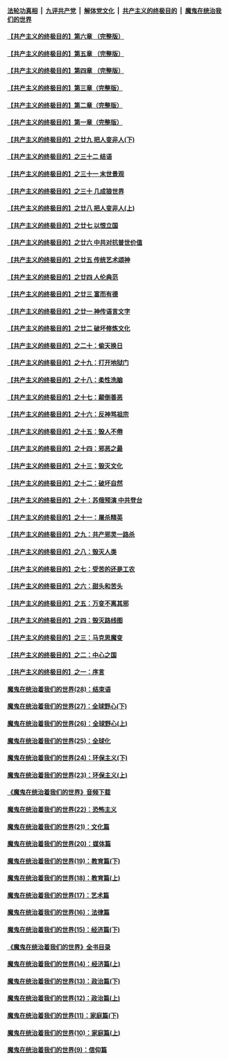 

####  [法轮功真相](../../../../basic/blob/master/README.md?t=06262231) &nbsp;|&nbsp; [九评共产党](../../../../9ping.md/blob/master/README.md?t=06262231) &nbsp;|&nbsp; [解体党文化](../../../../jtdwh.md/blob/master/README.md?t=06262231)  &nbsp;|&nbsp; [共产主义的终极目的](../../../../gczydzjmd.md/blob/master/README.md?t=06262231) &nbsp;|&nbsp; [魔鬼在统治我们的世界](../../../../mgztzwmdsj.md/blob/master/README.md?t=06262231) 

#### [【共产主义的终极目的】第六章 （完整版）](../pages/nsc422/n11428913.md?t=06262231) 

#### [【共产主义的终极目的】第五章 （完整版）](../pages/nsc422/n11428912.md?t=06262231) 

#### [【共产主义的终极目的】第四章 （完整版）](../pages/nsc422/n11428907.md?t=06262231) 

#### [【共产主义的终极目的】第三章（完整版）](../pages/nsc422/n11428848.md?t=06262231) 

#### [【共产主义的终极目的】第二章（完整版）](../pages/nsc422/n11428831.md?t=06262231) 

#### [【共产主义的终极目的】第一章（完整版）](../pages/nsc422/n11417651.md?t=06262231) 

#### [【共产主义的终极目的】之廿九 把人变非人(下)](../pages/nsc422/n11344140.md?t=06262231) 

#### [【共产主义的终极目的】之三十二 结语](../pages/nsc422/n11360535.md?t=06262231) 

#### [【共产主义的终极目的】之三十一 末世景观](../pages/nsc422/n11351129.md?t=06262231) 

#### [【共产主义的终极目的】之三十 几成狼世界](../pages/nsc422/n11348280.md?t=06262231) 

#### [【共产主义的终极目的】之廿八 把人变非人(上)](../pages/nsc422/n11340492.md?t=06262231) 

#### [【共产主义的终极目的】之廿七 以恨立国](../pages/nsc422/n11336944.md?t=06262231) 

#### [【共产主义的终极目的】之廿六 中共对抗普世价值](../pages/nsc422/n11324785.md?t=06262231) 

#### [【共产主义的终极目的】之廿五 传统艺术颂神](../pages/nsc422/n11296396.md?t=06262231) 

#### [【共产主义的终极目的】之廿四 人伦典范](../pages/nsc422/n11296397.md?t=06262231) 

#### [【共产主义的终极目的】之廿三 富而有德](../pages/nsc422/n11283598.md?t=06262231) 

#### [【共产主义的终极目的】之廿一 神传语言文字](../pages/nsc422/n11263265.md?t=06262231) 

#### [【共产主义的终极目的】之廿二 破坏修炼文化](../pages/nsc422/n11245728.md?t=06262231) 

#### [【共产主义的终极目的】之二十：偷天换日](../pages/nsc422/n11238846.md?t=06262231) 

#### [【共产主义的终极目的】之十九：打开地狱门](../pages/nsc422/n11206376.md?t=06262231) 

#### [【共产主义的终极目的】之十八：柔性洗脑](../pages/nsc422/n11199994.md?t=06262231) 

#### [【共产主义的终极目的】之十七：颠倒善恶](../pages/nsc422/n11179782.md?t=06262231) 

#### [【共产主义的终极目的】之十六：反神骂祖宗](../pages/nsc422/n11166798.md?t=06262231) 

#### [【共产主义的终极目的】之十五：毁人不倦](../pages/nsc422/n11166792.md?t=06262231) 

#### [【共产主义的终极目的】之十四：邪恶之最](../pages/nsc422/n11150249.md?t=06262231) 

#### [【共产主义的终极目的】之十三：毁灭文化](../pages/nsc422/n11135227.md?t=06262231) 

#### [【共产主义的终极目的】之十二：破坏自然](../pages/nsc422/n11135214.md?t=06262231) 

#### [【共产主义的终极目的】之十：苏俄预演 中共登台](../pages/nsc422/n11118424.md?t=06262231) 

#### [【共产主义的终极目的】之十一：屠杀精英](../pages/nsc422/n11118442.md?t=06262231) 

#### [【共产主义的终极目的】之九：共产邪灵一路杀](../pages/nsc422/n11114139.md?t=06262231) 

#### [【共产主义的终极目的】之八：毁灭人类](../pages/nsc422/n11108503.md?t=06262231) 

#### [【共产主义的终极目的】之七：受苦的还是工农](../pages/nsc422/n11101809.md?t=06262231) 

#### [【共产主义的终极目的】之六：甜头和苦头](../pages/nsc422/n11096971.md?t=06262231) 

#### [【共产主义的终极目的】之五：万变不离其邪](../pages/nsc422/n11091285.md?t=06262231) 

#### [【共产主义的终极目的】之四：毁灭路线图](../pages/nsc422/n11086284.md?t=06262231) 

#### [【共产主义的终极目的】之三：马克思魔变](../pages/nsc422/n11061941.md?t=06262231) 

#### [【共产主义的终极目的】之二：中心之国](../pages/nsc422/n11047728.md?t=06262231) 

#### [【共产主义的终极目的】之一：序言](../pages/nsc422/n11086077.md?t=06262231) 

#### [魔鬼在统治着我们的世界(28)：结束语](../pages/nsc422/n10936246.md?t=06262231) 

#### [魔鬼在统治着我们的世界(27)：全球野心(下)](../pages/nsc422/n10928319.md?t=06262231) 

#### [魔鬼在统治着我们的世界(26)：全球野心(上)](../pages/nsc422/n10900318.md?t=06262231) 

#### [魔鬼在统治着我们的世界(25)：全球化](../pages/nsc422/n10788205.md?t=06262231) 

#### [魔鬼在统治着我们的世界(24)：环保主义(下)](../pages/nsc422/n10695307.md?t=06262231) 

#### [魔鬼在统治着我们的世界(23)：环保主义(上)](../pages/nsc422/n10688613.md?t=06262231) 

#### [《魔鬼在统治着我们的世界》音频下载](../pages/nsc422/n10635553.md?t=06262231) 

#### [魔鬼在统治着我们的世界(22)：恐怖主义](../pages/nsc422/n10614727.md?t=06262231) 

#### [魔鬼在统治着我们的世界(21)：文化篇](../pages/nsc422/n10597706.md?t=06262231) 

#### [魔鬼在统治着我们的世界(20)：媒体篇](../pages/nsc422/n10586579.md?t=06262231) 

#### [魔鬼在统治着我们的世界(19)：教育篇(下)](../pages/nsc422/n10564808.md?t=06262231) 

#### [魔鬼在统治着我们的世界(18)：教育篇(上)](../pages/nsc422/n10526970.md?t=06262231) 

#### [魔鬼在统治着我们的世界(17)：艺术篇](../pages/nsc422/n10499093.md?t=06262231) 

#### [魔鬼在统治着我们的世界(16)：法律篇](../pages/nsc422/n10485969.md?t=06262231) 

#### [魔鬼在统治着我们的世界(15)：经济篇(下)](../pages/nsc422/n10469975.md?t=06262231) 

#### [《魔鬼在统治着我们的世界》全书目录](../pages/nsc422/n10464261.md?t=06262231) 

#### [魔鬼在统治着我们的世界(14)：经济篇(上)](../pages/nsc422/n10457370.md?t=06262231) 

#### [魔鬼在统治着我们的世界(13)：政治篇(下)](../pages/nsc422/n10448270.md?t=06262231) 

#### [魔鬼在统治着我们的世界(12)：政治篇(上)](../pages/nsc422/n10444576.md?t=06262231) 

#### [魔鬼在统治着我们的世界(11)：家庭篇(下)](../pages/nsc422/n10440961.md?t=06262231) 

#### [魔鬼在统治着我们的世界(10)：家庭篇(上)](../pages/nsc422/n10435448.md?t=06262231) 

#### [魔鬼在统治着我们的世界(9)：信仰篇](../pages/nsc422/n10432159.md?t=06262231) 

